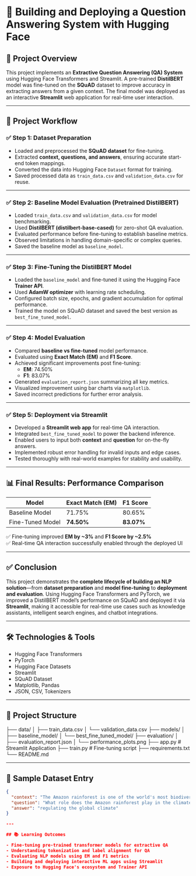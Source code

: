 # 🧠 Building and Deploying a Question Answering System with Hugging Face

## 📌 Project Overview  
This project implements an **Extractive Question Answering (QA) System** using Hugging Face Transformers and Streamlit. A pre-trained **DistilBERT** model was fine-tuned on the **SQuAD** dataset to improve accuracy in extracting answers from a given context. The final model was deployed as an interactive **Streamlit** web application for real-time user interaction.

---

## 🚀 Project Workflow

### ✅ Step 1: Dataset Preparation
- Loaded and preprocessed the **SQuAD dataset** for fine-tuning.
- Extracted **context, questions, and answers**, ensuring accurate start-end token mappings.
- Converted the data into Hugging Face `Dataset` format for training.
- Saved processed data as `train_data.csv` and `validation_data.csv` for reuse.

---

### ✅ Step 2: Baseline Model Evaluation (Pretrained DistilBERT)
- Loaded `train_data.csv` and `validation_data.csv` for model benchmarking.
- Used **DistilBERT (distilbert-base-cased)** for zero-shot QA evaluation.
- Evaluated performance before fine-tuning to establish baseline metrics.
- Observed limitations in handling domain-specific or complex queries.
- Saved the baseline model as `baseline_model`.

---

### ✅ Step 3: Fine-Tuning the DistilBERT Model
- Loaded the `baseline_model` and fine-tuned it using the Hugging Face **Trainer API**.
- Used **AdamW optimizer** with learning rate scheduling.
- Configured batch size, epochs, and gradient accumulation for optimal performance.
- Trained the model on SQuAD dataset and saved the best version as `best_fine_tuned_model`.

---

### ✅ Step 4: Model Evaluation
- Compared **baseline vs fine-tuned** model performance.
- Evaluated using **Exact Match (EM)** and **F1 Score**.
- Achieved significant improvements post fine-tuning:
  - **EM**: 74.50%
  - **F1**: 83.07%
- Generated `evaluation_report.json` summarizing all key metrics.
- Visualized improvement using bar charts via `matplotlib`.
- Saved incorrect predictions for further error analysis.

---

### ✅ Step 5: Deployment via Streamlit
- Developed a **Streamlit web app** for real-time QA interaction.
- Integrated `best_fine_tuned_model` to power the backend inference.
- Enabled users to input both **context** and **question** for on-the-fly answers.
- Implemented robust error handling for invalid inputs and edge cases.
- Tested thoroughly with real-world examples for stability and usability.

---

## 📊 Final Results: Performance Comparison

| Model            | Exact Match (EM) | F1 Score  |
|------------------|------------------|-----------|
| Baseline Model   | 71.75%           | 80.65%    |
| Fine-Tuned Model | **74.50%**       | **83.07%**|

✅ Fine-tuning improved **EM by ~3%** and **F1 Score by ~2.5%**  
✅ Real-time QA interaction successfully enabled through the deployed UI

---

## ✅ Conclusion  
This project demonstrates the **complete lifecycle of building an NLP solution**—from **dataset preparation** and **model fine-tuning** to **deployment and evaluation**. Using Hugging Face Transformers and PyTorch, we improved a DistilBERT model’s performance on SQuAD and deployed it via **Streamlit**, making it accessible for real-time use cases such as knowledge assistants, intelligent search engines, and chatbot integrations.

---

## 🛠️ Technologies & Tools
- Hugging Face Transformers
- PyTorch
- Hugging Face Datasets
- Streamlit
- SQuAD Dataset
- Matplotlib, Pandas
- JSON, CSV, Tokenizers

---

## 📂 Project Structure

├── data/
│   ├── train_data.csv
│   └── validation_data.csv
├── models/
│   ├── baseline_model/
│   └── best_fine_tuned_model/
├── evaluation/
│   ├── evaluation_report.json
│   └── performance_plots.png
├── app.py  # Streamlit Application
├── train.py  # Fine-tuning script
├── requirements.txt
└── README.md

---

## 📖 Sample Dataset Entry
```json
{
  "context": "The Amazon rainforest is one of the world's most biodiverse habitats. It plays a critical role in regulating the global climate.",
  "question": "What role does the Amazon rainforest play in the climate?",
  "answer": "regulating the global climate"
}

---

## 📚 Learning Outcomes

- Fine-tuning pre-trained transformer models for extractive QA  
- Understanding tokenization and label alignment for QA  
- Evaluating NLP models using EM and F1 metrics  
- Building and deploying interactive ML apps using Streamlit  
- Exposure to Hugging Face's ecosystem and Trainer API
